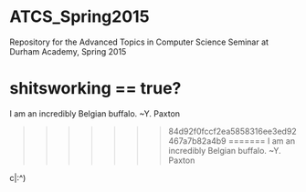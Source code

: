 ATCS_Spring2015
===============
Repository for the Advanced Topics in Computer Science Seminar at Durham Academy, Spring 2015


shitsworking == true?
=======
I am an incredibly Belgian buffalo. ~Y. Paxton
>>>>>>> 84d92f0fccf2ea5858316ee3ed92467a7b82a4b9
=======
I am an incredibly Belgian buffalo. ~Y. Paxton


c|:^)
